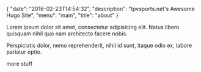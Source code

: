 {
  "date": "2016-02-23T14:54:32",
  "description": "tpvsports.net's Awesome Hugo Site",
  "menu": "main",
  "title": "about"
}

Lorem ipsum dolor sit amet, consectetur adipisicing elit. Natus libero quisquam nihil quo nam architecto facere nobis. 

Perspiciatis dolor, nemo reprehenderit, nihil id sunt, itaque odio ex, labore pariatur optio.

more stuff
